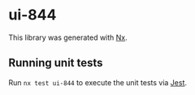 # ui-844

This library was generated with [Nx](https://nx.dev).

## Running unit tests

Run `nx test ui-844` to execute the unit tests via [Jest](https://jestjs.io).
